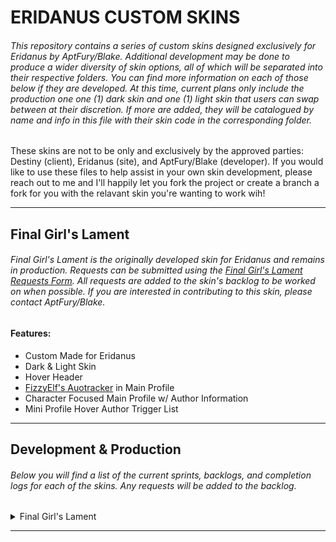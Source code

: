 # ERIDANUS CUSTOM SKINS

###### This repository contains a series of custom skins designed exclusively for Eridanus by AptFury/Blake. Additional development may be done to produce a wider diversity of skin options, all of which will be separated into their respective folders. You can find more information on each of those below if they are developed. At this time, current plans only include the production one one (1) dark skin and one (1) light skin that users can swap between at their discretion. If more are added, they will be catalogued by name and info in this file with their skin code in the corresponding folder.

These skins are not to be only and exclusively by the approved parties: Destiny (client), Eridanus (site), and AptFury/Blake (developer). If you would like to use these files to help assist in your own skin development, please reach out to me and I'll happily let you fork the project or create a branch a fork for you with the relavant skin you're wanting to work wih!

---

## Final Girl's Lament

###### Final Girl's Lament is the originally developed skin for Eridanus and remains in production. Requests can be submitted using the [Final Girl's Lament Requests Form](). All requests are added to the skin's backlog to be worked on when possible. If you are interested in contributing to this skin, please contact AptFury/Blake.

#### Features:

- Custom Made for Eridanus
- Dark & Light Skin
- Hover Header
- [FizzyElf's Auotracker](https://fizzyelf.jcink.net/index.php?showtopic=79) in Main Profile
- Character Focused Main Profile w/ Author Information
- Mini Profile Hover Author Trigger List

---

## Development & Production

###### Below you will find a list of the current sprints, backlogs, and completion logs for each of the skins. Any requests will be added to the backlog.

<details>
<summary>Final Girl's Lament</summary>

###### Below is a list of all of the current sprint items, issues, backlogs, test and quality assurance items, and any other additional features that need to be tracked for project development, production, release, and maintenance.

<details>
<summary>CURRENT SPRINT</summary>

###### README & ISSUES
- [ ] Insert Request Form Link
- [ ] Create Sprint Workspace
- [ ] Create Issue Templates

###### HTML
- [x] Add boardwrappers template from documentation
- [x] Add calendar template from documentation
- [ ] Add guidebook template (if available) from documentation
- [x] Add memberlist template from documentation
- [x] Add posts template from documentation
- [x] Add subforums template from documentation
- [x] Add topics from documentation
- [x] Edit boardwrapper to set up the base of the header

---

###### CSS
- [x] Add boardwrappers template from documentation
- [x] Add calendar template from documentation
- [ ] Add guidebook template (if available) from documentation
- [x] Add main profiles template from documentation
- [x] Add memberlist template from documentation
- [x] Add posts template from documentation
- [x] Add subforums template from documentation
- [x] Add topics from documentation
- [x] Edit boardwrapper to set up the base of the header
- [ ] Take stock of what elements, classes, etc. will have same designs for concise design.
- [ ] Take stock of what elements, classes, etc. will have like designs for concise design.

---

###### JAVASCRIPT
- [ ] List Item

---
</details>

<details>
<summary>BACKLOG</summary>

##### README & ISSUES
- [ ] Create Project Webhook

---

##### HTML
- [ ] Edit boardwrapper
  - [ ] Edit the boardwrapper to create the header
  - [ ] Edit the boardwrapper to create the header:hover contents
  - [ ] Edit boardwrapper to set up navigation
  - [ ] Edit homepage categories to match mockup
  - [ ] Edit homepage boards to match mockup
- [ ] Create page up/down and menu side bar navigation
- [ ] Edit calendar page as required
- [ ] Put together Main Profile configuration w/o tabs first
  - [ ] Add in custom profile fields
  - [ ] Add in moderation tools to 
- [ ] Create/Edit user control panel layout, buttons & links
- [ ] Edit memberlist as needed
- [ ] Configure posts layout
  - [ ] Configure mini profile layout
  - [ ] Add in user functions
  - [ ] Add in moderator functions
- [ ] Configure subforums layout
  - [ ] Boards should match homepage boards
  - [ ] Catgories layout may differ depending on aesthetic needs
- [ ] Configure topics layout
- [ ] See if there's HTML needed for FizzyElf's Autotracker
- [ ] Create guidebook
  - [ ] Double check function and limitations of pages in jcink
  - [ ] Break down into steps and needs based on current guidebook written

---

##### CSS
- [ ] Edit boardwrapper
  - [ ] Edit boardwrapper header to manipulate image into specified design
  - [ ] Edit boardwrapper header:hover to get the specified design
  - [ ] Edit boardwrapper to set up navigation design
  - [ ] Edit homepage categories to match mockup
  - [ ] Edit homepage boards to match mockup
- [ ] Create page up/down and menu side bar navigation
- [ ] Edit calendar page as required
- [ ] Edit main profile design
    - [ ] No mockup has been created, create first if desired otherwise ignore mockup
  - [ ] Add in any special edits for extra/custom profile fields
  - [ ] Add in any special edits for moderation tools
- [ ] Create/Edit user control panel design
- [ ] Edit memberlist design as needed
- [ ] Design posts
  - [ ] Design mini profiles within posts
  - [ ] Design user functions as needed
  - [ ] Design moderator functions as needed
- [ ] Design subforums
  - [ ] Boards design should match homepage boards
  - [ ] Categories aesthetic may be similar but might need to play with arrangements
    - [ ] Can adapt layout as needed for aesthetic reasons
- [ ] Design topics
  - [ ] Should separate them aesthetically from boards but be similar enough to draw likeness/similarities
  - [ ] See if there's CSS needed for FizzyElf's AutoTracker
- [ ] Design guidebook
  - [ ] Double check function and limitations of pages in jcink
  - [ ] Break down into steps and needs based on current guidebook written

---

##### JAVASCRIPT
- [ ] Create page up/down and menu side bar navigation
  - [ ] Break down into pieces once elements and design are constructed
- [ ] Create header hover with manipulation as needed for fluid use and function
  - [ ] Break down into parts
- [ ] Create calendar-linking to external events or management panel or birthdays (if not already done)
  - [ ] Under consideration
  - [ ] Break down into pieces and sprint out
- [ ] Add main profile features requested
  - [ ] Tabs for character, author, tracker, controls (dynamically add mod options if staff)
  - [ ] Add in Fizzyelf's Autotracker
    - [ ] Customize as needed
    - [ ] Break down into parts
- [ ] Create functionality for scanning user entered data for appropriate-ness or reportable words/phrases and reporting to webhook with actionable data
  - [ ] Under consideration
  - [ ] Break down into parts
- [ ] Create additional functionality to user control panel as needed
- [ ] Create additional memberlist functionality if required
- [ ] Create additional posts functionality as needed
- [ ] Create posts webhook site side for Destiny
  - [ ] Under consideration
  - [ ] Break down into parts
- [ ] Create discord member join functionality for Distiny
  - [ ] Under consideration
  - [ ] Break down into parts
- [ ] Create subforums and topics webhook site side for Destiny
  - [ ] Under consideration
  - [ ] Break down into parts
- [ ] Create any javascript if the guidebooks require them

---
</details>

<details>
<summary>COMPLETION LOG</summary>

###### HTML
- [ ] List Item

---

###### CSS
- [ ] List Item

---

###### JAVASCRIPT
- [ ] List Item

---
</details>

<details>
<summary>TESTING & QA</summary>

###### The following tests should be performed at multiple stages throughout production. Once completed, the TQA item should be check off and have the date and any relevant notes added, after which and unchecked and undated copy of the TQA item should be recreated in a subsequent list.

- [ ] Boardwrappers
  - [ ] Log issues
  - [ ] Fix issues
- [ ] Header & Header:Hover
  - [ ] Log issues
  - [ ] Fix issues
- [ ] Categories and Boards
  - [ ] Log issues
  - [ ] Fix issues
- [ ] Side Scroll Buttons & Navigation
  - [ ] Log issues
  - [ ] Fix issues
- [ ] Calendar
  - [ ] Log issues
  - [ ] Fix issues
- [ ] Main Profile
  - [ ] Log issues
  - [ ] Fix issues
- [ ] Control Panel
  - [ ] Log issues
  - [ ] Fix issues
- [ ] Guidebook
  - [ ] Log issues
  - [ ] Fix issues
- [ ] Memberlist
  - [ ] Log issues
  - [ ] Fix issues
- [ ] Posts
  - [ ] Log issues
  - [ ] Fix issues
- [ ] Subforums
  - [ ] Log issues
  - [ ] Fix issues
- [ ] Topics
  - [ ] Log issues
  - [ ] Fix issues
- [ ] Guidebook
  - [ ] Log issues
  - [ ] Fix issues
- [ ] Webhooks
  - [ ] Log issues
  - [ ] Fix issues
- [ ] Addins/Plugins
  - [ ] Log issues
  - [ ] Fix issues
- [ ] Finished Skin
  - [ ] Log issues
  - [ ] Fix issues
- [ ] Project Webhook
  - [ ] Log issues
  - [ ] Fix issues
</details>
</details>

---